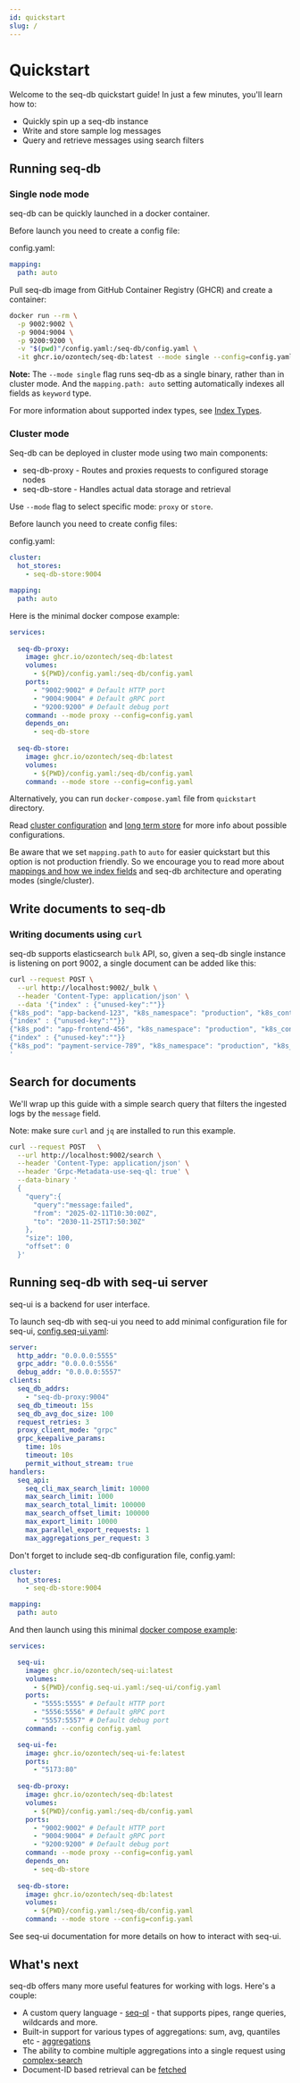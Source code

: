 ```yaml
---
id: quickstart
slug: /
---
```


# Quickstart

Welcome to the seq-db quickstart guide! In just a few minutes, you'll learn how to:

- Quickly spin up a seq-db instance
- Write and store sample log messages
- Query and retrieve messages using search filters

## Running seq-db

### Single node mode

seq-db can be quickly launched in a docker container.

Before launch you need to create a config file:

config.yaml:

```yaml
mapping:
  path: auto
```

Pull seq-db image from GitHub Container Registry (GHCR) and create a container:

```bash
docker run --rm \
  -p 9002:9002 \
  -p 9004:9004 \
  -p 9200:9200 \
  -v "$(pwd)"/config.yaml:/seq-db/config.yaml \
  -it ghcr.io/ozontech/seq-db:latest --mode single --config=config.yaml
```

**Note:** The `--mode single` flag runs seq-db as a single binary, rather than in cluster mode. And the `mapping.path: auto` setting automatically indexes all fields as `keyword` type.

For more information about supported index types, see [Index Types](./03-index-types.md).

### Cluster mode

Seq-db can be deployed in cluster mode using two main components:

- seq-db-proxy - Routes and proxies requests to configured storage nodes
- seq-db-store - Handles actual data storage and retrieval

Use `--mode` flag to select specific mode: `proxy` or `store`.

Before launch you need to create config files:

config.yaml:

```yaml
cluster:
  hot_stores:
    - seq-db-store:9004

mapping:
  path: auto
```

Here is the minimal docker compose example:

```yaml
services:
  
  seq-db-proxy:
    image: ghcr.io/ozontech/seq-db:latest
    volumes:
      - ${PWD}/config.yaml:/seq-db/config.yaml
    ports:
      - "9002:9002" # Default HTTP port
      - "9004:9004" # Default gRPC port
      - "9200:9200" # Default debug port
    command: --mode proxy --config=config.yaml
    depends_on:
      - seq-db-store
  
  seq-db-store:
    image: ghcr.io/ozontech/seq-db:latest
    volumes:
      - ${PWD}/config.yaml:/seq-db/config.yaml
    command: --mode store --config=config.yaml
```

Alternatively, you can run `docker-compose.yaml` file from `quickstart` directory.

Read [cluster configuration](02-configuration.md#cluster-configuration) and [long term store](07-long-term-store.md)
for more info about possible configurations.

Be aware that we set `mapping.path` to `auto` for easier quickstart but this option is not production friendly.
So we encourage you to read more about [mappings and how we index fields](03-index-types.md) and seq-db architecture and operating modes (single/cluster).

## Write documents to seq-db

### Writing documents using `curl`

seq-db supports elasticsearch `bulk` API, so, given a seq-db single instance is listening on port 9002,
a single document can be added like this:

```bash
curl --request POST \
  --url http://localhost:9002/_bulk \
  --header 'Content-Type: application/json' \
  --data '{"index" : {"unused-key":""}}
{"k8s_pod": "app-backend-123", "k8s_namespace": "production", "k8s_container": "app-backend", "request": "POST", "request_uri": "/api/v1/orders", "message": "New order created successfully"}
{"index" : {"unused-key":""}}
{"k8s_pod": "app-frontend-456", "k8s_namespace": "production", "k8s_container": "app-frontend", "request": "GET", "request_uri": "/api/v1/products", "message": "Product list retrieved"}
{"index" : {"unused-key":""}}
{"k8s_pod": "payment-service-789", "k8s_namespace": "production", "k8s_container": "payment-service", "request": "POST", "request_uri": "/api/v1/payments", "message": "failed"}
'
```

## Search for documents

We'll wrap up this guide with a simple search query
that filters the ingested logs by the `message` field.

Note: make sure `curl` and `jq` are installed to run this example.

```bash
curl --request POST   \
  --url http://localhost:9002/search \
  --header 'Content-Type: application/json' \
  --header 'Grpc-Metadata-use-seq-ql: true' \
  --data-binary '
  {
    "query":{
      "query":"message:failed",
      "from": "2025-02-11T10:30:00Z",
      "to": "2030-11-25T17:50:30Z"
    },
    "size": 100,
    "offset": 0
  }'
```

## Running seq-db with seq-ui server

seq-ui is a backend for user interface.

To launch seq-db with seq-ui you need to add minimal configuration file for seq-ui, [config.seq-ui.yaml](https://github.com/ozontech/seq-db/blob/main/quickstart/config.seq-ui.yaml):

```yaml
server:
  http_addr: "0.0.0.0:5555"
  grpc_addr: "0.0.0.0:5556"
  debug_addr: "0.0.0.0:5557"
clients:
  seq_db_addrs:
    - "seq-db-proxy:9004"
  seq_db_timeout: 15s
  seq_db_avg_doc_size: 100
  request_retries: 3
  proxy_client_mode: "grpc"
  grpc_keepalive_params:
    time: 10s
    timeout: 10s
    permit_without_stream: true
handlers:
  seq_api:
    seq_cli_max_search_limit: 10000
    max_search_limit: 1000
    max_search_total_limit: 100000
    max_search_offset_limit: 100000
    max_export_limit: 10000
    max_parallel_export_requests: 1
    max_aggregations_per_request: 3
```

Don't forget to include seq-db configuration file, config.yaml:

```yaml
cluster:
  hot_stores:
    - seq-db-store:9004

mapping:
  path: auto
```

And then launch using this minimal [docker compose example](https://github.com/ozontech/seq-db/blob/main/quickstart/docker-compose.seq-ui.yaml):

```yaml
services:

  seq-ui:
    image: ghcr.io/ozontech/seq-ui:latest
    volumes:
      - ${PWD}/config.seq-ui.yaml:/seq-ui/config.yaml
    ports:
      - "5555:5555" # Default HTTP port
      - "5556:5556" # Default gRPC port
      - "5557:5557" # Default debug port
    command: --config config.yaml

  seq-ui-fe:
    image: ghcr.io/ozontech/seq-ui-fe:latest
    ports:
      - "5173:80"
  
  seq-db-proxy:
    image: ghcr.io/ozontech/seq-db:latest
    volumes:
      - ${PWD}/config.yaml:/seq-db/config.yaml
    ports:
      - "9002:9002" # Default HTTP port
      - "9004:9004" # Default gRPC port
      - "9200:9200" # Default debug port
    command: --mode proxy --config=config.yaml
    depends_on:
      - seq-db-store
  
  seq-db-store:
    image: ghcr.io/ozontech/seq-db:latest
    volumes:
      - ${PWD}/config.yaml:/seq-db/config.yaml
    command: --mode store --config=config.yaml
```

See seq-ui documentation for more details on how to interact with seq-ui.

## What's next

seq-db offers many more useful features for working with logs. Here's a couple:

- A custom query language - [seq-ql](05-seq-ql.md) - that supports pipes, range queries, wildcards and more.
- Built-in support for various types of aggregations: sum, avg, quantiles etc - [aggregations](13-aggregations.md)
- The ability to combine multiple aggregations into a single request using [complex-search](10-public-api.md#complexsearch)
- Document-ID based retrieval can be [fetched](10-public-api.md#fetch)
